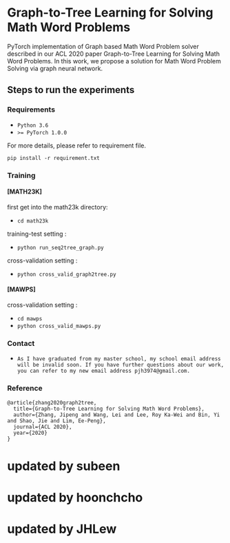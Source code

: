 # Graph-to-Tree Learning for Solving Math Word Problems

PyTorch implementation of Graph based Math Word Problem solver described in our ACL 2020 paper Graph-to-Tree Learning for Solving Math Word Problems. In this work, we propose a solution for Math Word Problem Solving via graph neural network.

## Steps to run the experiments

### Requirements
* ``Python 3.6 ``
* ``>= PyTorch 1.0.0``

For more details, please refer to requirement file.
```
pip install -r requirement.txt
```

### Training
#### [MATH23K]
first get into the math23k directory:
* ``cd math23k``

training-test setting :
* ``python run_seq2tree_graph.py``

cross-validation setting :
* ``python cross_valid_graph2tree.py``

#### [MAWPS]
cross-validation setting :
* ``cd mawps``
* ``python cross_valid_mawps.py``

### Contact
* ``As I have graduated from my master school, my school email address will be invalid soon. If you have further questions about our work, you can refer to my new email address pjh3974@gmail.com.``

### Reference
```
@article{zhang2020graph2tree,
  title={Graph-to-Tree Learning for Solving Math Word Problems},
  author={Zhang, Jipeng and Wang, Lei and Lee, Roy Ka-Wei and Bin, Yi and Shao, Jie and Lim, Ee-Peng},
  journal={ACL 2020},
  year={2020}
}
```
# updated by subeen

# updated by hoonchcho

# updated by JHLew
